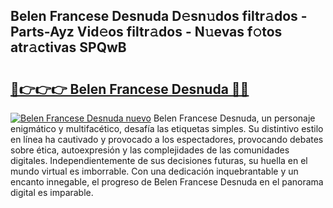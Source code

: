 ## Belen Francese Desnuda D𝚎sn𝚞dos filtr𝚊dos - Parts-Ayz Vid𝚎os filtr𝚊dos - N𝚞evas f𝚘tos atr𝚊ctivas SPQwB

# <h2><a href="http://mbd3zj2.tromn.icu/?c=Belen+Francese+Desnuda">🔗👉👉👉 Belen Francese Desnuda 🔗🔗</a></h2>

[![Belen Francese Desnuda nuevo](https://i.imgur.com/pEAQMta.gif)](http://mbd3zj2.tromn.icu/?c=Belen+Francese+Desnuda)
Belen Francese Desnuda, un personaje enigmático y multifacético, desafía las etiquetas simples. Su distintivo estilo en línea ha cautivado y provocado a los espectadores, provocando debates sobre ética, autoexpresión y las complejidades de las comunidades digitales. Independientemente de sus decisiones futuras, su huella en el mundo virtual es imborrable. Con una dedicación inquebrantable y un encanto innegable, el progreso de Belen Francese Desnuda en el panorama digital es imparable.

